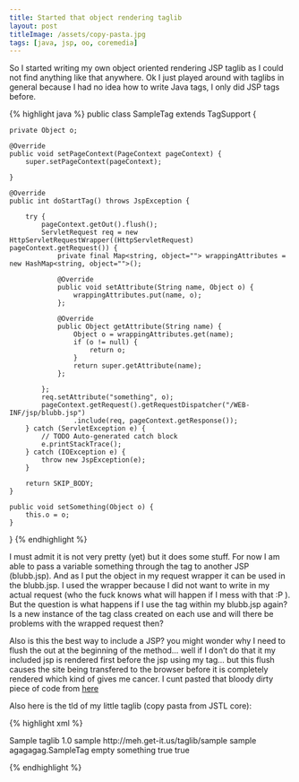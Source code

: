 ```yaml
---
title: Started that object rendering taglib
layout: post
titleImage: /assets/copy-pasta.jpg
tags: [java, jsp, oo, coremedia]
---
```


So I started writing my own object oriented rendering JSP taglib as I could not find anything like that anywhere. 
Ok I just played around with taglibs in general because I had no idea how to write Java tags, I only did JSP tags before.

{% highlight java %}
public class SampleTag extends TagSupport {

	private Object o;

	@Override
	public void setPageContext(PageContext pageContext) {
		super.setPageContext(pageContext);

	}

	@Override
	public int doStartTag() throws JspException {

		try {
			pageContext.getOut().flush();
			ServletRequest req = new HttpServletRequestWrapper((HttpServletRequest) pageContext.getRequest()) {
				private final Map<string, object=""> wrappingAttributes = new HashMap<string, object="">();

				@Override
				public void setAttribute(String name, Object o) {
					wrappingAttributes.put(name, o);
				};

				@Override
				public Object getAttribute(String name) {
					Object o = wrappingAttributes.get(name);
					if (o != null) {
						return o;
					}
					return super.getAttribute(name);
				};

			};
			req.setAttribute("something", o);
			pageContext.getRequest().getRequestDispatcher("/WEB-INF/jsp/blubb.jsp")
					.include(req, pageContext.getResponse());
		} catch (ServletException e) {
			// TODO Auto-generated catch block
			e.printStackTrace();
		} catch (IOException e) {
			throw new JspException(e);
		}

		return SKIP_BODY;
	}

	public void setSomething(Object o) {
		this.o = o;
	}

}
{% endhighlight %}

I must admit it is not very pretty (yet) but it does some stuff. For now I am able to pass a variable something through 
the tag to another JSP (blubb.jsp). And as I put the object in my request wrapper it can be used in the blubb.jsp. I 
used the wrapper because I did not want to write in my actual request (who the fuck knows what will happen if I mess 
with that :P ). But the question is what happens if I use the tag within my blubb.jsp again? Is a new instance of the 
tag class created on each use and will there be problems with the wrapped request then?

Also is this the best way to include a JSP? you might wonder why I need to flush the out at the beginning of the 
method… well if I don’t do that it my included jsp is rendered first before the jsp using my tag… but this flush causes 
the site being transfered to the browser before it is completely rendered which kind of gives me cancer. 
I cunt pasted that bloody dirty piece of code from [here](http://stackoverflow.com/questions/4550446/including-a-jsp-page-programatically)

Also here is the tld of my little taglib (copy pasta from JSTL core):

{% highlight xml %}
<!--?xml version="1.0" encoding="UTF-8"?-->
<taglib xmlns="http://java.sun.com/xml/ns/javaee" xmlns:xsi="http://www.w3.org/2001/XMLSchema-instance" xsi:schemalocation="http://java.sun.com/xml/ns/javaee http://java.sun.com/xml/ns/javaee/web-jsptaglibrary_2_1.xsd" version="2.1">
	<display-name>Sample taglib</display-name>
	<tlib-version>1.0</tlib-version>
	<short-name>sample</short-name>
	<uri>http://meh.get-it.us/taglib/sample</uri>
	<tag>
		<name>sample</name>
		<tag-class>agagagag.SampleTag</tag-class>
		<body-content>empty</body-content>
		<attribute>
			<name>something</name>
			<required>true</required>
			<rtexprvalue>true</rtexprvalue>
		</attribute>
	</tag>
</taglib>

{% endhighlight %}
